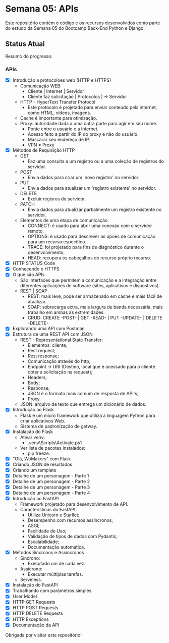 # Semana 05: APIs

Este repositório contém o código e os recursos desenvolvidos como parte do estudo da Semana 05 do Bootcamp Back-End Python e Django.

## Status Atual

Resumo do progresso:

### APIs

- [x] Introdução a protocoloes web (HTTP e HTTPS)
    - Comunicação WEB:
      - Cliente | Internet | Servidor
      - Cliente faz solicitação | Protocolos | -> Servidor 
    - HTTP - HyperText Transfer Protocol
      - Este protocolo é projetado para enviar conteúdo pela internet, como HTML, vídeos, imagens.
    - Cache é importante para otimização.
    - Proxy: autoridade dada a uma outra parte para agir em seu nome.
      - Ponte entre o usuário e a internet.
      - Acesso feito a partir do IP do proxy e não do usuário.
      - Mascarar seu endereço de IP.
      - VPN ≠ Proxy
- [x] Métodos de Requisição HTTP
  - GET 
    - Faz uma consulta a um registro ou a uma coleção de registros do servidor.
  - POST
    - Envia dados para criar um 'novo registro' no servidor.
  - PUT
    - Envia dados para atualizar um 'registro existente' no servidor.
  - DELETE
    - Excluir regisros do servidor.
  - PATCH 
    - Envia dados para atualizar partialmente um registro existente no servidor.
  - Elementos de uma etapa de comunicação
    - CONNECT: é usado para abrir uma conexão com o servidor remoto.
    - OPTIONS: é usado para descrever as opões de comunicação para um recurso específico.
    - TRACE: foi projetado para fins de diagnóstico durante o desenvolvimento.
    - HEAD: recupera os cabeçalhos do recurso próprio recurso.
- [x] HTTP STATUS Code 
- [x] Conhecendo o HTTPS
- [x] O que são APIs
  - São interfaces que permitem a comunicação e a integração entre diferentes aplicações de software (sites, aplicativos e dispostivos).
  - REST | SOAP 
    - REST: mais leve, pode ser armazenado em cache e mais fácil de atualizar.
    - SOAP: sobrecarga extra, mais largura de banda necessária, mais trabalho em ambas as extremidades.
    - CRUD: CREATE -POST- | GET -READ- | PUT -UPDATE- | DELETE -DELETE-
- [x] Explorando uma API com Postman.
- [x] Estrutura de uma REST API com JSON
  - REST - Representational State Transfer:
    - Elementos: cliente;
    - Rest request;
    - Rest response;
    - Comunicação através do http;
    - Endpoint -> URI (Destino, local que é acessado para o cliente obter a solicitação na request);
    - Headers;
    - Body;
    - Response;
    - JSON é o formato mais comum de resposta de API's;
    - Proxy.
  - JSON: arquivo de texto que entrega um dicionário de dados.
- [x] Introdução ao Flask
  - Flask é um micro framework que utiliza a linguagem Python para criar aplicativos Web.
  - Sistema de padronização de getway.
- [x] Instalação do Flask
  - Ativar venv:
    - .venv\Scripts\Activate.ps1
  - Ver lista de pacotes instalados:
    - pip freeze.
- [x] "Olá, WoMakers" com Flask
- [x] Criando JSON de resultados
- [x] Criando um template
- [x] Detalhe de um personagem - Parte 1
- [x] Detalhe de um personagem - Parte 2
- [x] Detalhe de um personagem - Parte 3
- [x] Detalhe de um personagem - Parte 4
- [x] Introdução ao FastAPI
  - Framework projetado para desenvolvimento de API.
  - Características do FastAPI:
    - Utiliza Unicorn e Starllet;
    - Desempenho com recursos assíncronos;
    - ASGI;
    - Facilidade de Uso;
    - Validação de tipos de dados com Pydantic;
    - Escalabilidade;
    - Documentação automática.
- [x] Métodos Síncronos e Assíncronos
  - Síncrono:
    - Executado um de cada vez.
  - Assícrono:
    - Executar múltiplas tarefas. 
  - Serveless.
- [x] Instalação do FastAPI
- [x] Trabalhando com parâmetros simples
- [x] User Model
- [x] HTTP GET Requests
- [x] HTTP POST Requests
- [x] HTTP DELETE Requests
- [x] HTTP Exceptions
- [x] Documentação da API

Obrigada por visitar este repositório!

